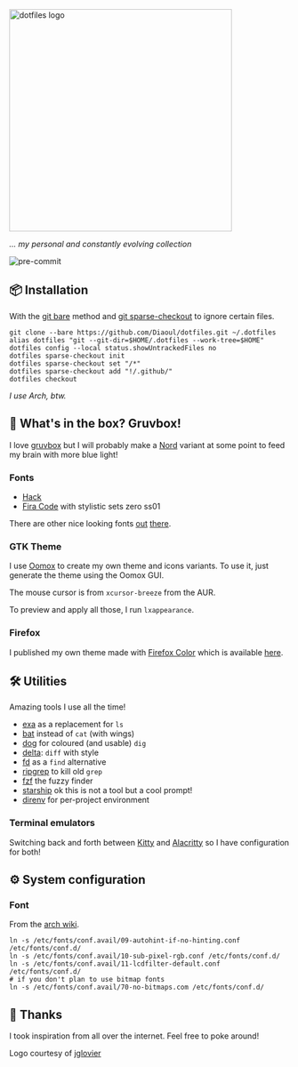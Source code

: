 <img src="https://dotfiles.github.io/images/dotfiles-logo.png" alt="dotfiles logo" width="400" />

_... my personal and constantly evolving collection_

![pre-commit](https://github.com/Diaoul/dotfiles/workflows/pre-commit/badge.svg)

## :package: Installation
With the [git bare](https://www.atlassian.com/git/tutorials/dotfiles) method
and [git sparse-checkout](https://git-scm.com/docs/git-sparse-checkout) to
ignore certain files.

```fish
git clone --bare https://github.com/Diaoul/dotfiles.git ~/.dotfiles
alias dotfiles "git --git-dir=$HOME/.dotfiles --work-tree=$HOME"
dotfiles config --local status.showUntrackedFiles no
dotfiles sparse-checkout init
dotfiles sparse-checkout set "/*"
dotfiles sparse-checkout add "!/.github/"
dotfiles checkout
```

_I use Arch, btw._

## :art: What's in the box? Gruvbox!
I love [gruvbox](https://github.com/gruvbox-community/gruvbox) but I
will probably make a [Nord](https://www.nordtheme.com/) variant at some
point to feed my brain with more blue light!

### Fonts
* [Hack](https://sourcefoundry.org/hack/)
* [Fira Code](https://github.com/tonsky/FiraCode) with stylistic sets
  zero ss01

There are other nice looking fonts [out](https://terminal.sexy/)
[there](https://www.programmingfonts.org/).

### GTK Theme
I use [Oomox](https://github.com/themix-project/oomox) to create my own
theme and icons variants.
To use it, just generate the theme using the Oomox GUI.

The mouse cursor is from `xcursor-breeze` from the AUR.

To preview and apply all those, I run `lxappearance`.

### Firefox
I published my own theme made with [Firefox Color](https://color.firefox.com/)
which is available [here](https://addons.mozilla.org/addon/yagdmit/).

## :hammer_and_wrench: Utilities
Amazing tools I use all the time!

* [exa](https://the.exa.website/) as a replacement for `ls`
* [bat](https://github.com/sharkdp/bat) instead of `cat` (with wings)
* [dog](https://dns.lookup.dog/) for coloured (and usable) `dig`
* [delta](https://github.com/dandavison/delta): `diff` with style
* [fd](https://github.com/sharkdp/fd) as a `find` alternative
* [ripgrep](https://github.com/BurntSushi/ripgrep) to kill old `grep`
* [fzf](https://github.com/junegunn/fzf) the fuzzy finder
* [starship](https://starship.rs/) ok this is not a tool but a cool prompt!
* [direnv](https://direnv.net/) for per-project environment

### Terminal emulators
Switching back and forth between [Kitty](https://sw.kovidgoyal.net/kitty/) and
[Alacritty](https://github.com/alacritty/alacritty) so I have configuration
for both!

## :gear: System configuration
### Font
From the [arch wiki](https://wiki.archlinux.org/index.php/Font_configuration).

```fish
ln -s /etc/fonts/conf.avail/09-autohint-if-no-hinting.conf /etc/fonts/conf.d/
ln -s /etc/fonts/conf.avail/10-sub-pixel-rgb.conf /etc/fonts/conf.d/
ln -s /etc/fonts/conf.avail/11-lcdfilter-default.conf /etc/fonts/conf.d/
# if you don't plan to use bitmap fonts
ln -s /etc/fonts/conf.avail/70-no-bitmaps.com /etc/fonts/conf.d/
```

## :handshake: Thanks
I took inspiration from all over the internet. Feel free to poke around!

Logo courtesy of [jglovier](https://github.com/jglovier/dotfiles-logo)
